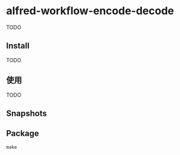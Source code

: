 # alfred-workflow-encode-decode

TODO


## Install

TODO

## 使用

TODO


## Snapshots


## Package

```
make
```
